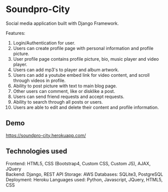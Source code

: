 # Soundpro-City

Social media application built with Django Framework.

Features:

1.  Login/Authentication for user.
2.  Users can create profile page with personal information and profile picture.
3.  User profile page contains profile picture, bio, music player and video player.
4.  Users can add mp3's to player and album artwork.
5.  Users can add a youtube embed link for video content, and scroll through videos in profile.
6.  Ability to post picture with text to main blog page.
7.  Other users can comment, like or disklike a post.
8.  Users can send friend requests and accept requests.
9.  Ability to search through all posts or users.
10. Users are able to edit and delete their content and profile information.


## Demo

https://soundpro-city.herokuapp.com/

  
## Technologies used

Frontend: HTML5, CSS (Bootstrap4, Custom CSS, Custom JS), AJAX, JQuery <br>
Backend: Django, REST API
Storage: AWS
Databases: SQLite3, PostgreSQL
Deployment: Heroku
Languages used: Python, Javascript, JQuery, HTML5, CSS

  
